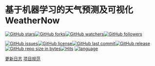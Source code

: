 # 基于机器学习的天气预测及可视化 WeatherNow
 
[![GitHub stars](https://img.shields.io/github/stars/admin1025/WeatherNow.svg?style=social&label=Stars)](https://github.com/admin1025/WeatherNow/stargazers)[![GitHub forks](https://img.shields.io/github/forks/admin1025/WeatherNow.svg?style=social&label=Fork)](https://github.com/admin1025/WeatherNow/network/members)[![GitHub watchers](https://img.shields.io/github/watchers/admin1025/WeatherNow.svg?style=social&label=Watch)](https://github.com/admin1025/WeatherNow/watchers)[![GitHub followers](https://img.shields.io/github/followers/admin1025.svg?style=social&label=Follow)](https://github.com/admin1025?tab=followers)

[![GitHub issues](https://img.shields.io/github/issues/admin1025/WeatherNow.svg)](https://github.com/admin1025/WeatherNow/issues)[![GitHub license](https://img.shields.io/github/license/admin1025/WeatherNow.svg)](https://github.com/admin1025/WeatherNow/blob/master/LICENSE)[![GitHub last commit](https://img.shields.io/github/last-commit/admin1025/WeatherNow.svg)](https://github.com/admin1025/WeatherNow/commits)[![GitHub release](https://img.shields.io/github/release/admin1025/WeatherNow.svg)](https://github.com/admin1025/WeatherNow/releases)[![GitHub repo size in bytes](https://img.shields.io/github/repo-size/admin1025/WeatherNow.svg)](https://github.com/admin1025/WeatherNow)[![Hits](https://hitcount.admin1025.top?u=admin1025&r=WeatherNow)](https://github.com/admin1025/hit-count)
[![language](https://img.shields.io/badge/language-JAVA-green.svg)](https://github.com/admin1025/WeatherNow)


[更新日志](/docs/log.md)
[项目规范](/docs/project-guidelines.md)